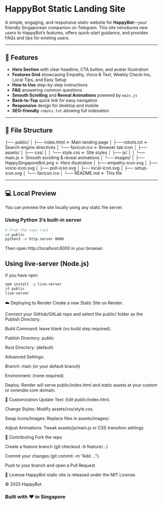 # HappyBot Static Landing Site

A simple, engaging, and responsive static website for **HappyBot**—your friendly Singaporean companion on Telegram. This site introduces new users to HappyBot’s features, offers quick-start guidance, and provides FAQs and tips for existing users.

---

## 🚀 Features

- **Hero Section** with clear headline, CTA button, and avatar illustration  
- **Features Grid** showcasing Empathy, Voice & Text, Weekly Check-Ins, Local Tips, and Easy Setup  
- **How to Use** step-by-step instructions  
- **FAQ** answering common questions  
- **Smooth Scrolling** and **Reveal Animations** powered by `main.js`  
- **Back-to-Top** quick link for easy navigation  
- **Responsive** design for desktop and mobile  
- **SEO-friendly** `robots.txt` allowing full indexation

---

## 📁 File Structure
├── public/
│ ├── index.html ← Main landing page
│ ├── robots.txt ← Search-engine directives
│ └── favicon.ico ← Browser tab icon
│
├── assets/
│ ├── css/
│ │ └── style.css ← Site styles
│ ├── js/
│ │ └── main.js ← Smooth scrolling & reveal animations
│ └── images/
│ ├── HappySingaporeBot.png ← Hero illustration
│ ├── empathy-icon.svg
│ ├── voice-icon.svg
│ ├── poll-icon.svg
│ ├── local-icon.svg
│ ├── setup-icon.svg
│ └── favicon.ico
│
└── README.md ← This file


---

## 💻 Local Preview

You can preview the site locally using any static file server.

### Using Python 3’s built-in server

```bash
# From the repo root
cd public
python3 -m http.server 8000
```
Then open http://localhost:8000 in your browser.

## Using live-server (Node.js)
If you have npm:
```bash
npm install -g live-server
cd public
live-server
```

☁️ Deploying to Render
Create a new Static Site on Render.

Connect your GitHub/GitLab repo and select the public/ folder as the Publish Directory.

Build Command: leave blank (no build step required).

Publish Directory: public

Root Directory: (default)

Advanced Settings:

Branch: main (or your default branch)

Environment: (none required)

Deploy. Render will serve public/index.html and static assets at your custom or onrender.com domain.

🎨 Customization
Update Text: Edit public/index.html.

Change Styles: Modify assets/css/style.css.

Swap Icons/Images: Replace files in assets/images/.

Adjust Animations: Tweak assets/js/main.js or CSS transition settings.

🤝 Contributing
Fork the repo

Create a feature branch (git checkout -b feature/...)

Commit your changes (git commit -m "Add ...").

Push to your branch and open a Pull Request

📜 License
HappyBot static site is released under the MIT License.

© 2025 HappyBot

### Built with ❤️ in Singapore ###


